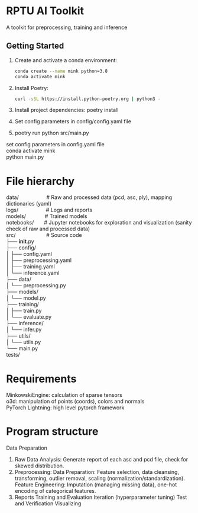 # RPTU AI Toolkit
A toolkit for preprocessing, training and inference

## Getting Started

1. Create and activate a conda environment:
   ```sh
   conda create --name mink python=3.8
   conda activate mink

2. Install Poetry:
   ```sh
   curl -sSL https://install.python-poetry.org | python3 -

3. Install project dependencies:
poetry install

4. Set config parameters in config/config.yaml file

5. poetry run python src/main.py


set config parameters in config.yaml file   
conda activate mink  
python main.py   

# File hierarchy
data/     &nbsp;   &nbsp;   &nbsp;   &nbsp;   &nbsp;  &nbsp;   &nbsp;  &nbsp;   &nbsp;   # Raw and processed data (pcd, asc, ply), mapping dictionaries (yaml)  
logs/  &nbsp;   &nbsp;   &nbsp;   &nbsp;   &nbsp; &nbsp;   &nbsp;   &nbsp;  &nbsp;     # Logs and reports  
models/   &nbsp;   &nbsp;   &nbsp;   &nbsp;  &nbsp;   &nbsp;       # Trained models  
notebooks/  &nbsp;   &nbsp;   &nbsp;     # Jupyter notebooks for exploration and visualization (sanity check of raw and processed data)  
src/    &nbsp;   &nbsp;   &nbsp;   &nbsp;   &nbsp;    &nbsp;   &nbsp;   &nbsp;   &nbsp;   &nbsp;    # Source code  
    ├── __init__.py  
    ├── config/       
    │   ├── config.yaml  
    │   ├── preprocessing.yaml  
    │   ├── training.yaml  
    │   └── inference.yaml  
    ├── data/   
    │   └── preprocessing.py  
    ├── models/        
    │   └── model.py  
    ├── training/       
    │   ├── train.py  
    │   └── evaluate.py  
    ├── inference/     
    │   └── infer.py  
    ├── utils/       
    │   └── utils.py  
    └── main.py       
tests/       

 
# Requirements
MinkowskiEngine: calculation of sparse tensors  
o3d: manipulation of points (coords), colors and normals  
PyTorch Lightning: high level pytorch framework    

# Program structure
Data Preparation
1. Raw Data Analysis: Generate report of each asc and pcd file, check for skewed distribution.
2. Preprocessing:
Data Preparation: Feature selection, data cleansing, transforming, outlier removal, scaling (normalization/standardization).
Feature Engineering: Imputation (managing missing data), one-hot encoding of categorical features.
3. Reports
Training and Evaluation
Iteration (hyperparameter tuning)
Test and Verification
Visualizing
